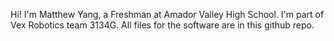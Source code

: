 Hi! I'm Matthew Yang, a Freshman at Amador Valley High School. I'm part of Vex Robotics team 3134G.
All files for the software are in this github repo.
